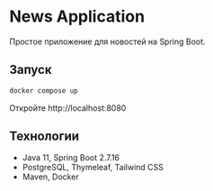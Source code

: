 # News Application

Простое приложение для новостей на Spring Boot.

## Запуск

```bash
docker compose up
```
Откройте http://localhost:8080

## Технологии

- Java 11, Spring Boot 2.7.16
- PostgreSQL, Thymeleaf, Tailwind CSS
- Maven, Docker
